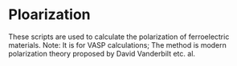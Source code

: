 # Ploarization

 These scripts are used to calculate the polarization of ferroelectric materials.
 Note:
 It is for VASP calculations;
 The method is modern polarization theory proposed by David Vanderbilt etc. al.
